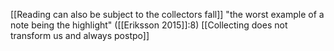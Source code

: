  [[Reading can also be subject to the collectors fall]]
 "the worst example of a note being the highlight" ([[Eriksson 2015]]:8) [[Collecting does not transform us and always postpo]]